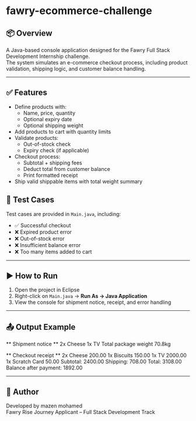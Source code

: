 # fawry-ecommerce-challenge
## 📦 Overview

A Java-based console application designed for the Fawry Full Stack Development Internship challenge.  
The system simulates an e-commerce checkout process, including product validation, shipping logic, and customer balance handling.

---

## ✅ Features

- Define products with:
  - Name, price, quantity
  - Optional expiry date
  - Optional shipping weight
- Add products to cart with quantity limits
- Validate products:
  - Out-of-stock check
  - Expiry check (if applicable)
- Checkout process:
  - Subtotal + shipping fees
  - Deduct total from customer balance
  - Print formatted receipt
- Ship valid shippable items with total weight summary


## 🧪 Test Cases

Test cases are provided in `Main.java`, including:

- ✅ Successful checkout
- ❌ Expired product error
- ❌ Out-of-stock error
- ❌ Insufficient balance error
- ❌ Too many items added to cart

---

## ▶️ How to Run

1. Open the project in Eclipse
2. Right-click on `Main.java` → **Run As → Java Application**
3. View the console for shipment notice, receipt, and error handling

---

## 📤 Output Example

** Shipment notice **
2x Cheese
1x TV
Total package weight 70.8kg

** Checkout receipt **
2x Cheese 200.00
1x Biscuits 150.00
1x TV 2000.00
1x Scratch Card 50.00
Subtotal: 2400.00
Shipping: 708.00
Total: 3108.00
Balance after payment: 1892.00


---

## 🙋 Author

Developed by mazen mohamed   
Fawry Rise Journey Applicant – Full Stack Development Track
